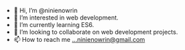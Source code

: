 - 👋 Hi, I’m @ninienowrin
- 👀 I’m interested in web development.
- 🌱 I’m currently learning ES6.
- 💞️ I’m looking to collaborate on web development projects.
- 📫 How to reach me ...ninienowrin@gmail.com

<!---
ninienowrin/ninienowrin is a ✨ special ✨ repository because its `README.md` (this file) appears on your GitHub profile.
You can click the Preview link to take a look at your changes.
--->
